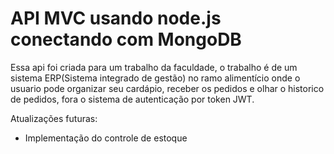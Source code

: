 # API MVC usando node.js conectando com MongoDB

Essa api foi criada para um trabalho da faculdade, o trabalho é de um sistema ERP(Sistema integrado de gestão) no ramo alimentício onde o usuario pode organizar seu cardápio, receber os pedidos e olhar o historico de pedidos, fora o sistema de autenticação por token JWT.


Atualizações futuras:
- Implementação do controle de estoque
